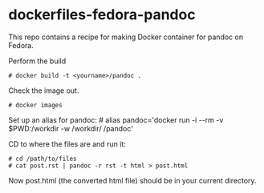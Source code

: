 dockerfiles-fedora-pandoc
=========================

This repo contains a recipe for making Docker container for pandoc on Fedora.

Perform the build

    # docker build -t <yourname>/pandoc .

Check the image out.

    # docker images

Set up an alias for pandoc:
    # alias pandoc='docker run -i --rm -v $PWD:/workdir -w /workdir/ <yourname>/pandoc'

CD to where the files are and run it:

    # cd /path/to/files
    # cat post.rst | pandoc -r rst -t html > post.html

Now post.html (the converted html file) should be in your current directory.
